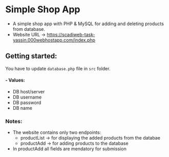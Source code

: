 # Simple Shop App
- A simple shop app with PHP & MySQL for adding and deleting products from database.
- Website URL -> https://scadiweb-task-yassin.000webhostapp.com/index.php

## Getting started:
You have to update `database.php` file in `src` folder.
#### - Values:
- DB host/server
- DB username
- DB password
- DB name

### Notes:
- The website contains only two endpoints:
  - productList -> for displaying the added products from the databae
  - productAdd  -> for adding products to the database
- In productAdd all fields are mendatory for submission
